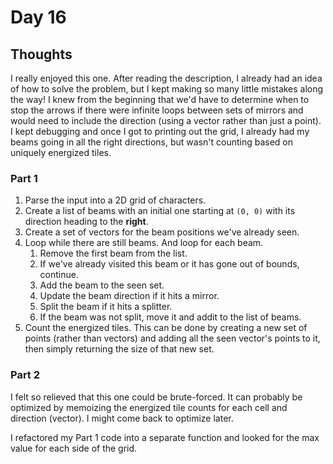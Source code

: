 # Day 16

## Thoughts

I really enjoyed this one. After reading the description, I already had an idea of how to solve the problem, but I kept making so many little mistakes along the way! I knew from the beginning that we'd have to determine when to stop the arrows if there were infinite loops between sets of mirrors and would need to include the direction (using a vector rather than just a point). I kept debugging and once I got to printing out the grid, I already had my beams going in all the right directions, but wasn't counting based on uniquely energized tiles.

### Part 1

1. Parse the input into a 2D grid of characters.
2. Create a list of beams with an initial one starting at `(0, 0)` with its direction heading to the **right**.
3. Create a set of vectors for the beam positions we've already seen.
4. Loop while there are still beams. And loop for each beam.
   1. Remove the first beam from the list.
   2. If we've already visited this beam or it has gone out of bounds, continue.
   3. Add the beam to the seen set.
   4. Update the beam direction if it hits a mirror.
   5. Split the beam if it hits a splitter.
   6. If the beam was not split, move it and addit to the list of beams.
5. Count the energized tiles. This can be done by creating a new set of points (rather than vectors) and adding all the seen vector's points to it, then simply returning the size of that new set.

### Part 2

I felt so relieved that this one could be brute-forced. It can probably be optimized by memoizing the energized tile counts for each cell and direction (vector). I might come back to optimize later.

I refactored my Part 1 code into a separate function and looked for the max value for each side of the grid.
